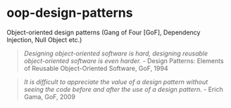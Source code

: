 # oop-design-patterns
Object-oriented design patterns (Gang of Four [GoF], Dependency Injection, Null Object etc.)

> _Designing object-oriented software is hard, designing reusable object-oriented software is even harder._ - Design 
> Patterns: Elements of Reusable Object-Oriented Software, GoF, 1994

> _It is difficult to appreciate the value of a design pattern without seeing the code
> before and after the use of a design pattern._ - Erich Gama, GoF, 2009